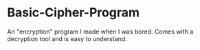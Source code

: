 # Basic-Cipher-Program
An "encryption" program I made when I was bored. Comes with a decryption tool and is easy to understand.
